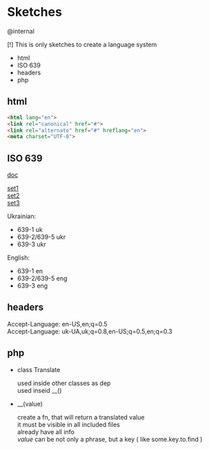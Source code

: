 # Sketches

@internal

[!] This is only sketches to create a language system  

- html
- ISO 639
- headers
- php

## html

```html
<html lang="en">
<link rel="canonical" href="#">
<link rel="alternate" href="#" hreflang="en">
<meta charset="UTF-8">
```

## ISO 639

[doc](https://standards.iso.org/iso/639/ed-2/en/Access%20to%20the%20databases%20of%20the%20ISO%20639%20Language%20Code.pdf)  

[set1](https://www.loc.gov/standards/iso639-2/)  
[set2](http://www.loc.gov/standards/iso639-2/)  
[set3](https://iso639-3.sil.org/code_tables/639/data)  

Ukrainian:

- 639-1         uk  
- 639-2/639-5   ukr  
- 639-3         ukr  

English:

- 639-1         en  
- 639-2/639-5   eng  
- 639-3         eng  

## headers

Accept-Language: en-US,en;q=0.5  
Accept-Language: uk-UA,uk;q=0.8,en-US;q=0.5,en;q=0.3  

## php

- class Translate

  used inside other classes as dep  
  used inseid __()  

- __(value)

  create a fn, that will return a translated value  
  it must be visible in all included files  
  already have all info  
  *value* can be not only a phrase, but a key ( like some.key.to.find )  
